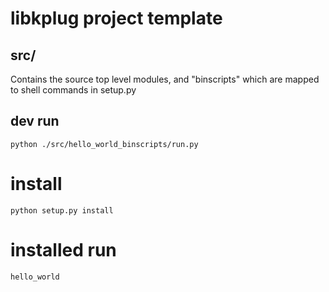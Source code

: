 # libkplug project template

## src/

Contains the source top level modules, and "binscripts" which are mapped to shell commands in setup.py

## dev run

    python ./src/hello_world_binscripts/run.py
    
# install

    python setup.py install
    
# installed run

    hello_world